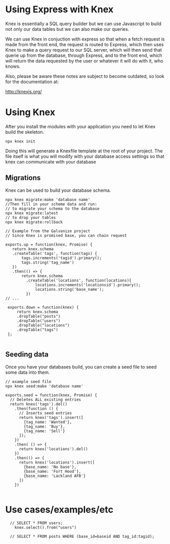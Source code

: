 # Using Express with Knex

Knex is essentially a SQL query builder but we can use Javascript to build not only our data tables but we can also make our queries.

We can use Knex in conjuction with express so that when a fetch request is made from the front end, the request is routed to Express, which then uses Knex to make a query request to our SQL server, which will then send that querie up from the database, through Express, and to the front end, which will return the data requested by the user or whatever it will do with it, who knows.  

Also, please be aware these notes are subject to become outdated, so look for the documentation at:

http://knexjs.org/


# Using Knex
After you install the modules with your application you need to let Knex build the skeleton.
 ```
 npx knex init
 ```

 Doing this will generate a Knexfile template at the root of your project.  The file itself is what you will modify with your database access settings so that knex can communicate with your database 

## Migrations

 Knex can be used to build your database schema.  
 ```
 npx knex migrate:make 'database name'
 //Then fill in your scheme data and run:
// to migrate your schema to the database
 npx knex migrate:latest  
 // to drop your tables 
 npx knex migrate:rollback
```

 ```
 // Example from the Galvanize project
 // Since Knex is promised base, you can chain request

exports.up = function(knex, Promise) {
    return knex.schema
    .createTable('tags', function(tags) {
        tags.increments('tagid').primary();
        tags.string('tag_name')
    })
    .then(() => {
        return knex.schema
          .createTable('locations', function(locations){
              locations.increments('locationsid').primary();
              locations.string('base_name');
          })
// ...

  exports.down = function(knex) {
      return knex.schema
      .dropTable("posts")
      .dropTable("users")
      .dropTable("locations")
      .dropTable("tags")
  };
  
  ```
## Seeding data
Once you have your databases build, you can create a seed file to seed some data into them.

```
// example seed file
npx knex seed:make 'database name'

exports.seed = function(knex, Promise) {
  // Deletes ALL existing entries
  return knex('tags').del()
    .then(function () {
      // Inserts seed entries
      return knex('tags').insert([
        {tag_name: 'Wanted'},
        {tag_name: 'Buy'},
        {tag_name: 'Sell'}
      ]);
    })
    .then( () => {
      return knex('locations').del()        
    })
    .then(() => {
      return knex('locations').insert([
        {base_name: 'No base'},
        {base_name: 'Fort Hood'},
        {base_name: 'Lackland AFB'}
      ])
    })


```

# Use cases/examples/etc
```
  // SELECT * FROM users;
    knex.select().from("users")

  // SELECT * FROM posts WHERE (base_id=baseid AND tag_id:tagid);
  
```